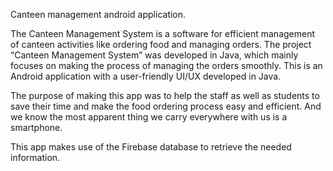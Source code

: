 Canteen management android application.

The Canteen Management System is a software for efficient management of canteen activities like ordering food and managing orders. The project “Canteen Management System” was developed in Java, which mainly focuses on making the process of managing the orders smoothly. This is an Android application with a user-friendly UI/UX developed in Java.

The purpose of making this app was to help the staff as well as students to save their time and make the food ordering process easy and efficient. And we know the most apparent thing we carry everywhere with us is a smartphone.

This app makes use of the Firebase database to retrieve the needed information.
